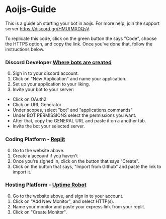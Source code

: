 # Aoijs-Guide
This is a guide on starting your bot in aoijs. For more help, join the support server https://discord.gg/HMUfMXDQsV. 

To replicate this code, click on the green button the says "Code", choose the HTTPS option, and copy the link. Once you've done that, follow the instructions below.

### Discord Developer [Where bots are created](https://discord.com/developers/)
0. Sign in to your discord account.
1. Click on "New Application" and name your application.
2. Set up your application to your liking.
3. Invite your bot to your server:
  - Click on OAuth2
  - Click on URL Generator
  - Under scopes, select "bot" and "applications.commands"
  - Under BOT PERMISSIONS select the permissions you want.
  - After that, copy the GENERAL URL and paste it on a another tab. 
  - Invite the bot your selected server.

### Coding Platform - [Replit](https://replit.com/)
0. Go to the website above.
1. Create a account if you haven't
2. Once you're signed in, click on the button that says "Create".
3. Click on the button that says, "Import from Github" and paste the link to import it.

### Hosting Platform - [Uptime Robot](https://uptimerobot.com/)
0. Go to the website above, and sign in to your account.
1. Click on "Add New Monitor", and select HTTP(s).
2. Name your monitor and paste your express link from your replit.
3. Click on "Create Monitor".
